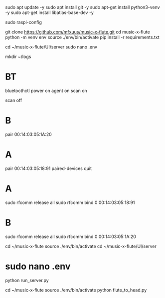 sudo apt update -y
sudo apt install git -y
sudo apt-get install python3-venv -y
sudo apt-get install libatlas-base-dev -y

<!-- enable I2C -->
sudo raspi-config
<!-- "3 Interface Options" -->
<!-- "I5 I2C" -->
<!-- Enable? "Yes" -->

git clone https://github.com/mfxuus/music-x-flute.git
cd music-x-flute
python -m venv env
source ./env/bin/activate
pip install -r requirements.txt

cd ~/music-x-flute/UI/server
sudo nano .env


mkdir ~/logs



# BT
bluetoothctl
power on
agent on
scan on
<!-- Find mac address of the BT device, then scan off -->
scan off

# B
pair 00:14:03:05:1A:20
# A
pair 00:14:03:05:18:91
paired-devices
quit



<!-- Running some scripts -->
# A
sudo rfcomm release all
sudo rfcomm bind 0 00:14:03:05:18:91


# B
sudo rfcomm release all
sudo rfcomm bind 0 00:14:03:05:1A:20

cd ~/music-x-flute
source ./env/bin/activate
cd ~/music-x-flute/UI/server
# sudo nano .env
python run_server.py


cd ~/music-x-flute
source ./env/bin/activate
python flute_to_head.py